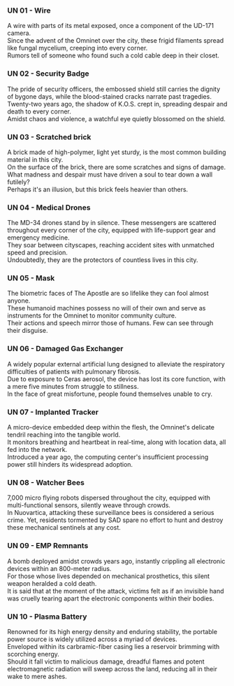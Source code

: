 ### UN 01 - Wire
A wire with parts of its metal exposed, once a component of the UD-171 camera. <br>
Since the advent of the Omninet over the city, these frigid filaments spread like fungal mycelium, creeping into every corner. <br>
Rumors tell of someone who found such a cold cable deep in their closet.

### UN 02 - Security Badge
The pride of security officers, the embossed shield still carries the dignity of bygone days, while the blood-stained cracks narrate past tragedies.  <br>
Twenty-two years ago, the shadow of K.O.S. crept in, spreading despair and death to every corner.  <br>
Amidst chaos and violence, a watchful eye quietly blossomed on the shield. 

### UN 03 - Scratched brick
A brick made of high-polymer, light yet sturdy, is the most common building material in this city. <br>
On the surface of the brick, there are some scratches and signs of damage. What madness and despair must have driven a soul to tear down a wall futilely? <br>
Perhaps it's an illusion, but this brick feels heavier than others.

### UN 04 - Medical Drones
The MD-34 drones stand by in silence. These messengers are scattered throughout every corner of the city, equipped with life-support gear and emergency medicine. <br> 
They soar between cityscapes, reaching accident sites with unmatched speed and precision. <br>
Undoubtedly, they are the protectors of countless lives in this city. 

### UN 05 - Mask
The biometric faces of The Apostle are so lifelike they can fool almost anyone. <br>
These humanoid machines possess no will of their own and serve as instruments for the Omninet to monitor community culture. <br> 
Their actions and speech mirror those of humans. Few can see through their disguise.

### UN 06 - Damaged Gas Exchanger
A widely popular external artificial lung designed to alleviate the respiratory difficulties of patients with pulmonary fibrosis. <br>
Due to exposure to Ceras aerosol, the device has lost its core function, with a mere five minutes from struggle to stillness. <br>
In the face of great misfortune, people found themselves unable to cry.

### UN 07 - Implanted Tracker
A micro-device embedded deep within the flesh, the Omninet's delicate tendril reaching into the tangible world. <br>
It monitors breathing and heartbeat in real-time, along with location data, all fed into the network. <br>
Introduced a year ago, the computing center's insufficient processing power still hinders its widespread adoption.

### UN 08 - Watcher Bees
7,000 micro flying robots dispersed throughout the city, equipped with multi-functional sensors, silently weave through crowds. <br>
In Nuovartica, attacking these surveillance bees is considered a serious crime. Yet, residents tormented by SAD spare no effort to hunt and destroy these mechanical sentinels at any cost.

### UN 09 - EMP Remnants
A bomb deployed amidst crowds years ago, instantly crippling all electronic devices within an 800-meter radius. <br>
For those whose lives depended on mechanical prosthetics, this silent weapon heralded a cold death. <br>
It is said that at the moment of the attack, victims felt as if an invisible hand was cruelly tearing apart the electronic components within their bodies.

### UN 10 - Plasma Battery
Renowned for its high energy density and enduring stability, the portable power source is widely utilized across a myriad of devices. <br>
Enveloped within its carbramic-fiber casing lies a reservoir brimming with scorching energy. <br>
Should it fall victim to malicious damage, dreadful flames and potent electromagnetic radiation will sweep across the land, reducing all in their wake to mere ashes.
